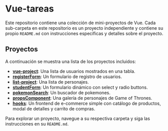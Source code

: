 # Vue-tareas

Este repositorio contiene una colección de mini-proyectos de Vue. Cada sub-carpeta en este repositorio es un proyecto independiente y contiene su propio `README.md` con instrucciones específicas y detalles sobre el proyecto.

## Proyectos

A continuación se muestra una lista de los proyectos incluidos:

- **[vue-project](./vue-project/README.md)**: Una lista de usuarios mostrados en una tabla.
- **[registerForm](./registerForm/my-vue-app/README.md)**: Un formulario de registro de usuarios.
- **[list-project](./list-project/README.md)**: Una lista de personajes.
- **[studentForm](./studentForm/README.md)**: Un formulario dinámico con select y radio buttons.
- **[pokemonSearch](./pokemonSearch/README.md)**: Un buscador de pokemones.
- **[propsComponent](./propsComponent/README.md)**: Una galería de personajes de Game of Thrones.
- **[hooks](./hooks/README.md)**: Un frontend de e-commerce simple con catálogo de productos, modal de detalles y carrito de compras.

Para explorar un proyecto, navegue a su respectiva carpeta y siga las instrucciones en su `README.md`.
